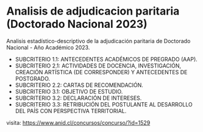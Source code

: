 # Analisis de adjudicacion paritaria (Doctorado Nacional 2023)

Analisis estadístico-descriptivo de la adjudicación paritaria de Doctorado Nacional - Año Académico 2023.

- SUBCRITERIO 1.1: ANTECEDENTES ACADÉMICOS DE PREGRADO (AAP).
- SUBCRITERIO 2.1: ACTIVIDADES DE DOCENCIA, INVESTIGACIÓN, CREACIÓN ARTÍSTICA (DE CORRESPONDER) Y ANTECEDENTES DE POSTGRADO.
- SUBCRITERIO 2.2: CARTAS DE RECOMENDACIÓN.
- SUBCRITERIO 3.1: OBJETIVO DE ESTUDIO. 
- SUBCRITERIO 3.2: DECLARACIÓN DE INTERESES.
- SUBCRITERIO 3.3: RETRIBUCIÓN DEL POSTULANTE AL DESARROLLO DEL PAÍS CON PERSPECTIVA TERRITORIAL.

visita: https://www.anid.cl/concursos/concurso/?id=1529
